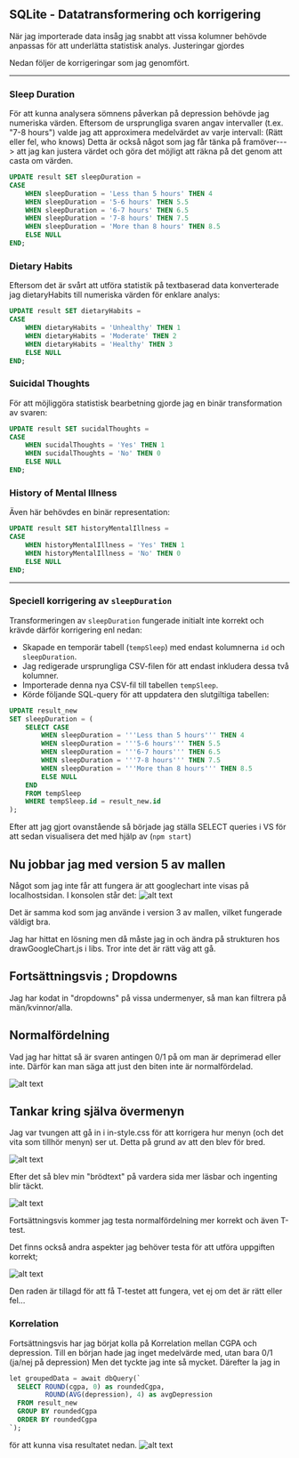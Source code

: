 ## SQLite - Datatransformering och korrigering

När jag importerade data insåg jag snabbt att vissa kolumner behövde anpassas för att underlätta statistisk analys. Justeringar gjordes

Nedan följer de korrigeringar som jag genomfört.


---

### Sleep Duration
För att kunna analysera sömnens påverkan på depression behövde jag numeriska värden. Eftersom de ursprungliga svaren angav intervaller (t.ex. "7-8 hours") valde jag att approximera medelvärdet av varje intervall: (Rätt eller fel, who knows) Detta är också något som jag får tänka på framöver---> att jag kan justera värdet och göra det möjligt att räkna på det genom att casta om värden.
```sql
UPDATE result SET sleepDuration =
CASE
    WHEN sleepDuration = 'Less than 5 hours' THEN 4
    WHEN sleepDuration = '5-6 hours' THEN 5.5
    WHEN sleepDuration = '6-7 hours' THEN 6.5
    WHEN sleepDuration = '7-8 hours' THEN 7.5
    WHEN sleepDuration = 'More than 8 hours' THEN 8.5
    ELSE NULL
END;
```

### Dietary Habits
Eftersom det är svårt att utföra statistik på textbaserad data konverterade jag dietaryHabits till numeriska värden för enklare analys:

```sql
UPDATE result SET dietaryHabits =
CASE
    WHEN dietaryHabits = 'Unhealthy' THEN 1
    WHEN dietaryHabits = 'Moderate' THEN 2
    WHEN dietaryHabits = 'Healthy' THEN 3
    ELSE NULL
END;
```

### Suicidal Thoughts
För att möjliggöra statistisk bearbetning gjorde jag en binär transformation av svaren:

```sql
UPDATE result SET sucidalThoughts =
CASE
    WHEN sucidalThoughts = 'Yes' THEN 1
    WHEN sucidalThoughts = 'No' THEN 0
    ELSE NULL
END;
```

### History of Mental Illness
Även här behövdes en binär representation:

```sql
UPDATE result SET historyMentalIllness =
CASE
    WHEN historyMentalIllness = 'Yes' THEN 1
    WHEN historyMentalIllness = 'No' THEN 0
    ELSE NULL
END;
```

---

### Speciell korrigering av `sleepDuration`
Transformeringen av `sleepDuration` fungerade initialt inte korrekt och krävde därför korrigering enl nedan:

- Skapade en temporär tabell (`tempSleep`) med endast kolumnerna `id` och `sleepDuration`.
- Jag redigerade ursprungliga CSV-filen för att endast inkludera dessa två kolumner.
- Importerade denna nya CSV-fil till tabellen `tempSleep`.
- Körde följande SQL-query för att uppdatera den slutgiltiga tabellen:

```sql
UPDATE result_new
SET sleepDuration = (
    SELECT CASE
        WHEN sleepDuration = '''Less than 5 hours''' THEN 4
        WHEN sleepDuration = '''5-6 hours''' THEN 5.5
        WHEN sleepDuration = '''6-7 hours''' THEN 6.5
        WHEN sleepDuration = '''7-8 hours''' THEN 7.5
        WHEN sleepDuration = '''More than 8 hours''' THEN 8.5
        ELSE NULL
    END
    FROM tempSleep
    WHERE tempSleep.id = result_new.id
);
```

Efter att jag gjort ovanstående så började jag ställa SELECT queries i VS för att sedan visualisera det med hjälp av (`npm start`)


## Nu jobbar jag med version 5 av mallen

Något som jag inte får att fungera är att googlechart inte visas på localhostsidan. 
I konsolen står det: ![alt text](image.png)

Det är samma kod som jag använde i version 3 av mallen, vilket fungerade väldigt bra. 

Jag har hittat en lösning men då måste jag in och ändra på strukturen hos drawGoogleChart.js i libs.
Tror inte det är rätt väg att gå.

## Fortsättningsvis ; Dropdowns

Jag har kodat in "dropdowns" på vissa undermenyer, så man kan filtrera på män/kvinnor/alla. 


## Normalfördelning

Vad jag har hittat så är  svaren antingen 0/1 på om man är deprimerad eller inte. Därför kan man säga att just den biten inte är normalfördelad. 

![alt text](image-2.png)


## Tankar kring själva övermenyn

Jag var tvungen att gå in i in-style.css för att korrigera hur menyn (och det vita som tillhör menyn) ser ut. 
Detta på grund av att den blev för bred. 

![alt text](image.png)

Efter det så blev min "brödtext" på vardera sida mer läsbar och ingenting blir täckt. 

![alt text](image-1.png)


Fortsättningsvis kommer jag testa normalfördelning mer korrekt och även T-test. 



Det finns också andra aspekter jag behöver testa för att utföra uppgiften korrekt; 

![alt text](image-3.png)

Den raden är tillagd för att få T-testet att fungera, vet ej om det är rätt eller fel...


### Korrelation
Fortsättningsvis har jag börjat kolla på Korrelation mellan CGPA och depression. 
Till en början hade jag inget medelvärde med, utan bara 0/1 (ja/nej på depression) 
Men det tyckte jag inte så mycket. 
Därefter la jag in
``` sql
let groupedData = await dbQuery(`
  SELECT ROUND(cgpa, 0) as roundedCgpa,
         ROUND(AVG(depression), 4) as avgDepression
  FROM result_new
  GROUP BY roundedCgpa
  ORDER BY roundedCgpa
`);
```
för att kunna visa resultatet nedan. 
![alt text](image-4.png)